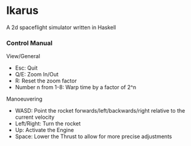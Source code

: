 # Ikarus
A 2d spaceflight simulator written in Haskell

### Control Manual
View/General

 - Esc: Quit
 - Q/E: Zoom In/Out
 - R: Reset the zoom factor
 - Number n from 1-8: Warp time by a factor of 2^n

Manoeuvering

 - WASD: Point the rocket forwards/left/backwards/right relative to the current velocity
 - Left/Right: Turn the rocket
 - Up: Activate the Engine
 - Space: Lower the Thrust to allow for more precise adjustments
